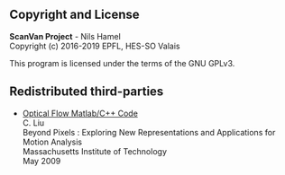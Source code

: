 ## Copyright and License

**ScanVan Project** - Nils Hamel <br >
Copyright (c) 2016-2019 EPFL, HES-SO Valais

This program is licensed under the terms of the GNU GPLv3.

## Redistributed third-parties

*   [Optical Flow Matlab/C++ Code](https://people.csail.mit.edu/celiu/OpticalFlow/) <br />
    C. Liu <br />
    Beyond Pixels : Exploring New Representations and Applications for Motion Analysis <br />
    Massachusetts Institute of Technology <br />
    May 2009


